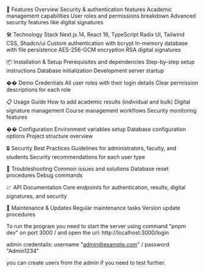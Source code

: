 🚀 Features Overview
Security & authentication features
Academic management capabilities
User roles and permissions breakdown
Advanced security features like digital signatures

🛠️ Technology Stack
Next.js 14, React 18, TypeScript
Radix UI, Tailwind CSS, Shadcn/ui
Custom authentication with bcrypt
In-memory database with file persistence
AES-256-GCM encryption
RSA digital signatures

📦 Installation & Setup
Prerequisites and dependencies
Step-by-step setup instructions
Database initialization
Development server startup

�� Demo Credentials
All user roles with their login details
Clear permission descriptions for each role

📋 Usage Guide
How to add academic results (individual and bulk)
Digital signature management
Course management workflows
Security monitoring features

�� Configuration
Environment variables setup
Database configuration options
Project structure overview

🔒 Security Best Practices
Guidelines for administrators, faculty, and students
Security recommendations for each user type

🚨 Troubleshooting
Common issues and solutions
Database reset procedures
Debug commands

📈 API Documentation
Core endpoints for authentication, results, digital signatures, and security

🔄 Maintenance & Updates
Regular maintenance tasks
Version update procedures

To run the program you need to start the server using command "pnpm dev" on port 3000 / and open the url:  http://localhost:3000/login

admin credentails: username "admin@example.com"  /   password "Admin1234"

you can create users from the admin if you need to test further.
